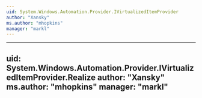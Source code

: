 ```yaml
---
uid: System.Windows.Automation.Provider.IVirtualizedItemProvider
author: "Xansky"
ms.author: "mhopkins"
manager: "markl"
---
```


---
uid: System.Windows.Automation.Provider.IVirtualizedItemProvider.Realize
author: "Xansky"
ms.author: "mhopkins"
manager: "markl"
---
